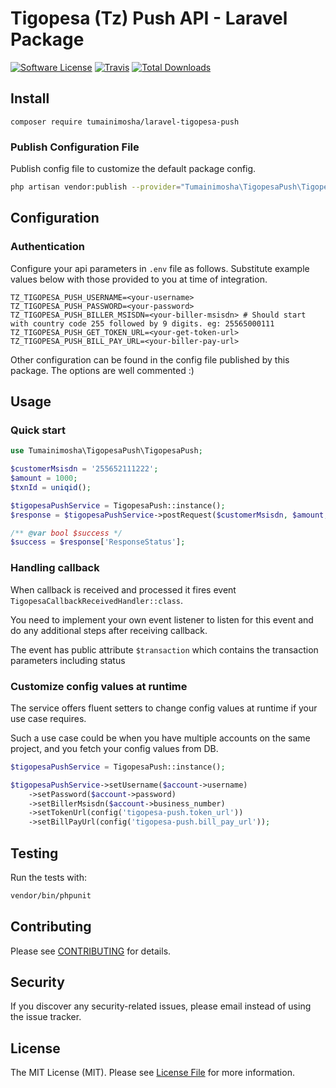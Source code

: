 # Tigopesa (Tz) Push API - Laravel Package

[![Software License](https://img.shields.io/badge/license-MIT-brightgreen.svg?style=flat-square)](LICENSE.md)
[![Travis](https://img.shields.io/travis/tumainimosha/laravel-tigopesa-push.svg?style=flat-square)]()
[![Total Downloads](https://img.shields.io/packagist/dt/tumainimosha/laravel-tigopesa-push.svg?style=flat-square)](https://packagist.org/packages/tumainimosha/laravel-tigopesa-push)

## Install
`composer require tumainimosha/laravel-tigopesa-push`

### Publish Configuration File

Publish config file to customize the default package config.

```bash
php artisan vendor:publish --provider="Tumainimosha\TigopesaPush\TigopesaPushServiceProvider" --tag="config"
```

## Configuration

### Authentication

Configure your api parameters in `.env` file as follows. Substitute example values below with those provided to you at time of integration.

```dotenv
TZ_TIGOPESA_PUSH_USERNAME=<your-username>
TZ_TIGOPESA_PUSH_PASSWORD=<your-password>
TZ_TIGOPESA_PUSH_BILLER_MSISDN=<your-biller-msisdn> # Should start with country code 255 followed by 9 digits. eg: 25565000111
TZ_TIGOPESA_PUSH_GET_TOKEN_URL=<your-get-token-url>
TZ_TIGOPESA_PUSH_BILL_PAY_URL=<your-biller-pay-url>
```

Other configuration can be found in the config file published by this package. The options are well commented :)

## Usage

### Quick start

```php
use Tumainimosha\TigopesaPush\TigopesaPush;

$customerMsisdn = '255652111222';
$amount = 1000;
$txnId = uniqid();

$tigopesaPushService = TigopesaPush::instance();
$response = $tigopesaPushService->postRequest($customerMsisdn, $amount, $txnId);

/** @var bool $success */
$success = $response['ResponseStatus'];
```

### Handling callback

When callback is received and processed it fires event `TigopesaCallbackReceivedHandler::class`.

You need to implement your own event listener to listen for this event and do any additional steps after receiving callback.

The event has public attribute `$transaction` which contains the transaction parameters including status

### Customize config values at runtime

The service offers fluent setters to change config values at runtime if your use case requires.

Such a use case could be when you have multiple accounts on the same project, and you fetch your config values from DB.

```php
$tigopesaPushService = TigopesaPush::instance();

$tigopesaPushService->setUsername($account->username)
    ->setPassword($account->password)
    ->setBillerMsisdn($account->business_number)
    ->setTokenUrl(config('tigopesa-push.token_url'))
    ->setBillPayUrl(config('tigopesa-push.bill_pay_url'));
```
## Testing
Run the tests with:

``` bash
vendor/bin/phpunit
```

## Contributing
Please see [CONTRIBUTING](CONTRIBUTING.md) for details.

## Security
If you discover any security-related issues, please email instead of using the issue tracker.

## License
The MIT License (MIT). Please see [License File](/LICENSE.md) for more information.
